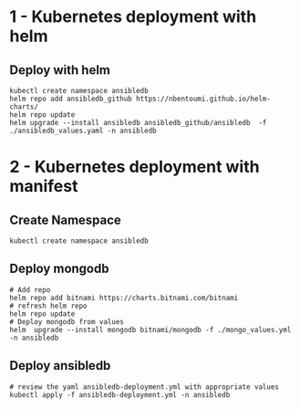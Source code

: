 1 - Kubernetes deployment with helm
=========================================
Deploy with helm
-----
```
kubectl create namespace ansibledb 
helm repo add ansibledb_github https://nbentoumi.github.io/helm-charts/
helm repo update
helm upgrade --install ansibledb ansibledb_github/ansibledb  -f ./ansibledb_values.yaml -n ansibledb
```


2 - Kubernetes deployment with manifest
=========================================
Create Namespace
-----
```
kubectl create namespace ansibledb 
```

Deploy mongodb
--------
```
# Add repo
helm repo add bitnami https://charts.bitnami.com/bitnami
# refresh helm repo 
helm repo update
# Deploy mongodb from values
helm  upgrade --install mongodb bitnami/mongodb -f ./mongo_values.yml -n ansibledb
```

Deploy ansibledb
--------
```
# review the yaml ansibledb-deployment.yml with appropriate values
kubectl apply -f ansibledb-deployment.yml -n ansibledb
```

